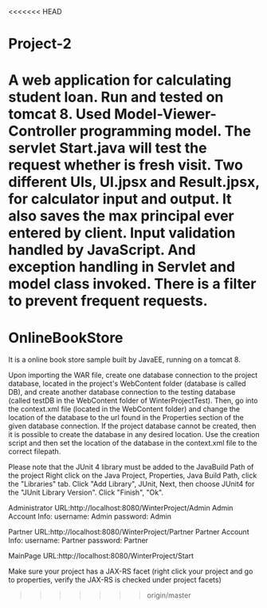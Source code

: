 <<<<<<< HEAD
# Project-2
A web application for calculating student loan.
Run and tested on tomcat 8.
Used Model-Viewer-Controller programming model.
The servlet Start.java will test the request whether is fresh visit.
Two different UIs, UI.jpsx and Result.jpsx, for calculator input and output.
It also saves the max principal ever entered by client.
Input validation handled by JavaScript.
And exception handling in Servlet and model class invoked.
There is a filter to prevent frequent requests.
=======
# OnlineBookStore
It is a online book store sample built by JavaEE, running on a tomcat 8.

Upon importing the WAR file, create one database connection to the project database, located in the project's
WebContent folder (database is called DB), and create another database connection to the testing database
(called testDB in the WebContent folder of WinterProjectTest). Then, go into the context.xml file (located in
the WebContent folder) and change the location of the database to the url found in the Properties section of
the given database connection. If the project database cannot be created, then it is possible to create the
database in any desired location. Use the creation script and then set the location of the database in the
context.xml file to the correct filepath.

Please note that the JUnit 4 library must be added to the JavaBuild Path of the project
Right click on the Java Project, Properties, Java Build Path, click the "Libraries" tab.
Click "Add Library", JUnit, Next, then choose JUnit4 for the "JUnit Library Version".
Click "Finish", "Ok".

Administrator URL:http://localhost:8080/WinterProject/Admin
Admin Account Info:
username: Admin
password: Admin

Partner URL:http://localhost:8080/WinterProject/Partner
Partner Account Info:
username: Partner
password: Partner

MainPage URL:http://localhost:8080/WinterProject/Start

 Make sure your project has a JAX-RS facet (right click your project and go to properties, verify the JAX-RS is checked under project facets)
>>>>>>> origin/master
